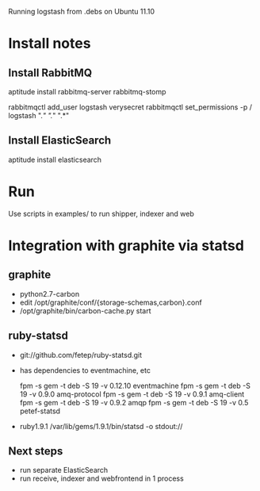 Running logstash from .debs on Ubuntu 11.10

# Install notes

## Install RabbitMQ

aptitude install rabbitmq-server rabbitmq-stomp

rabbitmqctl add_user logstash verysecret
rabbitmqctl set_permissions -p / logstash ".*" ".*" ".*"

## Install ElasticSearch

aptitude install elasticsearch

# Run

Use scripts in examples/ to run shipper, indexer and web

# Integration with graphite via statsd

## graphite

- python2.7-carbon
- edit /opt/graphite/conf/{storage-schemas,carbon}.conf
- /opt/graphite/bin/carbon-cache.py start

## ruby-statsd

- git://github.com/fetep/ruby-statsd.git
- has dependencies to eventmachine, etc

    fpm -s gem -t deb -S 19 -v 0.12.10 eventmachine
    fpm -s gem -t deb -S 19 -v 0.9.0 amq-protocol
    fpm -s gem -t deb -S 19 -v 0.9.1 amq-client
    fpm -s gem -t deb -S 19 -v 0.9.2 amqp
    fpm -s gem -t deb -S 19 -v 0.5 petef-statsd

- ruby1.9.1 /var/lib/gems/1.9.1/bin/statsd -o stdout://

## Next steps

- run separate ElasticSearch
- run receive, indexer and webfrontend in 1 process
